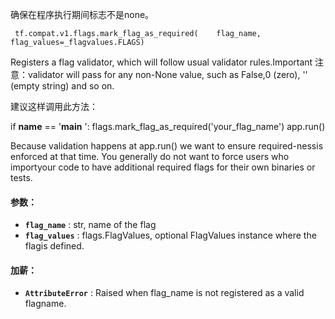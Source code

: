 确保在程序执行期间标志不是none。

```
 tf.compat.v1.flags.mark_flag_as_required(    flag_name,    flag_values=_flagvalues.FLAGS) 
```

Registers a flag validator, which will follow usual validator rules.Important 注意：validator will pass for any non-None value, such as False,0 (zero), '' (empty string) and so on.

建议这样调用此方法：

if **name**  == '**main** ':    flags.mark_flag_as_required('your_flag_name')    app.run()

Because validation happens at app.run() we want to ensure required-nessis enforced at that time. You generally do not want to force users who importyour code to have additional required flags for their own binaries or tests.

#### 参数：
- **`flag_name`** : str, name of the flag
- **`flag_values`** : flags.FlagValues, optional FlagValues instance where the flagis defined.


#### 加薪：
- **`AttributeError`** : Raised when flag_name is not registered as a valid flagname.
